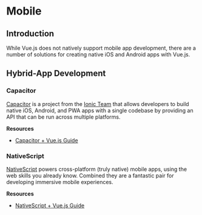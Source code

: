 # Mobile

## Introduction

While Vue.js does not natively support mobile app development, there are a number of solutions for creating native iOS and Android apps with Vue.js.

## Hybrid-App Development

### Capacitor

[Capacitor](https://capacitorjs.com/) is a project from the [Ionic Team](https://ionic.io/) that allows developers to build native iOS, Android, and PWA apps with a single codebase by providing an API that can be run across multiple platforms.

**Resources**

- [Capacitor + Vue.js Guide](https://capacitorjs.com/solution/vue)

### NativeScript

[NativeScript](https://www.nativescript.org) powers cross-platform (truly native) mobile apps, using the web skills you already know. Combined they are a fantastic pair for developing immersive mobile experiences.

**Resources**

- [NativeScript + Vue.js Guide](https://nativescript.org/vue/)
